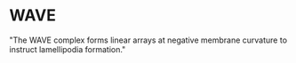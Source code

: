 # WAVE
"The WAVE complex forms linear arrays at negative membrane curvature to instruct lamellipodia formation."
